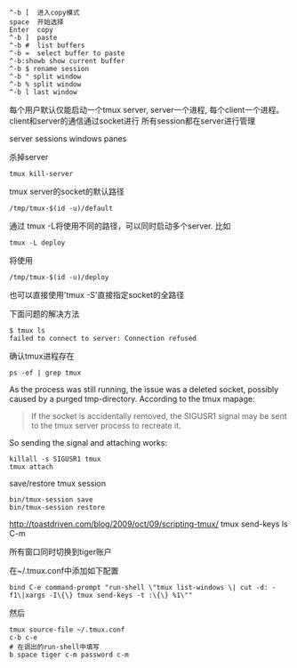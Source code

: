 
	^-b [  进入copy模式
	space  开始选择
	Enter  copy
	^-b ]  paste
	^-b #  list buffers
	^-b =  select buffer to paste
	^-b:showb show current buffer
	^-b $ rename session
	^-b " split window
	^-b % split window
	^-b l last window

每个用户默认仅能启动一个tmux server, server一个进程, 每个client一个进程。client和server的通信通过socket进行
所有session都在server进行管理

server
	sessions
		windows
			panes

杀掉server

	tmux kill-server

tmux server的socket的默认路径

	/tmp/tmux-$(id -u)/default

通过 tmux -L将使用不同的路径，可以同时启动多个server. 比如

	tmux -L deploy
将使用

	/tmp/tmux-$(id -u)/deploy

也可以直接使用'tmux -S'直接指定socket的全路径

下面问题的解决方法

	$ tmux ls
	failed to connect to server: Connection refused


确认tmux进程存在

	ps -ef | grep tmux

As the process was still running, the issue was a deleted socket, possibly caused by a purged tmp-directory.
According to the tmux mapage:
> If the socket is accidentally removed, the SIGUSR1 signal may be sent to the tmux server process to recreate it.

So sending the signal and attaching works:

	killall -s SIGUSR1 tmux
	tmux attach

save/restore tmux session

	bin/tmux-session save
	bin/tmux-session restore

http://toastdriven.com/blog/2009/oct/09/scripting-tmux/
tmux send-keys ls C-m

所有窗口同时切换到tiger账户

在~/.tmux.conf中添加如下配置

	bind C-e command-prompt "run-shell \"tmux list-windows \| cut -d: -f1\|xargs -I\{\} tmux send-keys -t :\{\} %1\""

然后

	tmux source-file ~/.tmux.conf
	c-b c-e
	# 在调出的run-shell中填写
	b space tiger c-m password c-m
